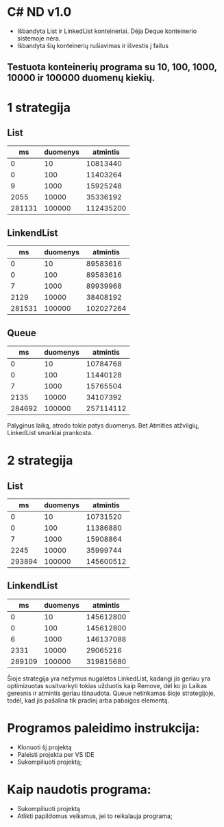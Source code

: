 # C# ND v1.0


* Išbandyta List ir LinkedList konteineriai. Dėja Deque konteinerio sistemoje nėra.
* Išbandyta šių konteinerių rušiavimas ir išvestis į failus


## Testuota konteinerių programa su 10, 100, 1000, 10000 ir 100000 duomenų kiekių.

# 1 strategija

## List

| ms     | duomenys | atmintis  |
|--------|----------|-----------|
| 0      | 10       | 10813440  |
| 0      | 100      | 11403264  |
| 9      | 1000     | 15925248  |
| 2055   | 10000    | 35336192  |
| 281131 | 100000   | 112435200 |

## LinkendList
| ms     | duomenys | atmintis  |
|--------|----------|-----------|
| 0      | 10       | 89583616 |
| 0      | 100      | 89583616 |
| 7      | 1000     | 89939968 |
| 2129   | 10000    | 38408192  |
| 281531 | 100000   | 102027264 |

## Queue
| ms     | duomenys | atmintis  |
|--------|----------|-----------|
| 0      | 10       | 10784768 |
| 0      | 100      | 11440128 |
| 7      | 1000     | 15765504 |
| 2135   | 10000    | 34107392  |
| 284692 | 100000   | 257114112 |

Palyginus laiką, atrodo tokie patys duomenys. Bet Atmities atžvilgių, LinkedList smarkiai prankosta.


# 2 strategija

## List

| ms     | duomenys | atmintis  |
|--------|----------|-----------|
| 0      | 10       | 10731520  |
| 0      | 100      | 11386880  |
| 7      | 1000     | 15908864  |
| 2245   | 10000    | 35999744  |
| 293894 | 100000   | 145600512 |

## LinkendList
| ms     | duomenys | atmintis  |
|--------|----------|-----------|
| 0      | 10       | 145612800 |
| 0      | 100      | 145612800 |
| 6      | 1000     | 146137088 |
| 2331   | 10000    | 29065216  |
| 289109 | 100000   | 319815680 |

Šioje strategija yra nežymus nugalėtos LinkedList, kadangi jis geriau yra optimizuotas susitvarkyti tokias užduotis kaip Remove, dėl ko jo Laikas geresnis ir atmintis geriau išnaudota. Queue netinkamas šioje strategijoje, todėl, kad jis pašalina tik pradinį arba pabaigos elementą.


# Programos paleidimo instrukcija:
* Klonuoti šį projektą
* Paleisti projekta per VS IDE
* Sukompiliuoti projektą;
# Kaip naudotis programa:
* Sukompiliuoti projektą
* Atlikti papildomus veiksmus, jei to reikalauja programa;
